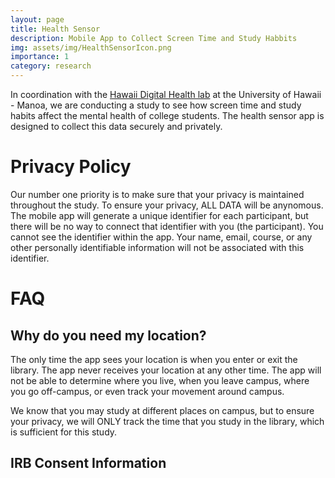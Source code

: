 ```yaml
---
layout: page
title: Health Sensor
description: Mobile App to Collect Screen Time and Study Habbits 
img: assets/img/HealthSensorIcon.png
importance: 1
category: research
---
```


In coordination with the [Hawaii Digital Health lab](https://peterwashington.github.io) at the University of Hawaii - Manoa, we are conducting a study to see how screen time and study habits affect the mental health of college students. The health sensor app is designed to collect this data securely and privately.

# Privacy Policy 

Our number one priority is to make sure that your privacy is maintained throughout the study. To ensure your privacy, ALL DATA will be anynomous. The mobile app will generate a unique identifier for each participant, but there will be no way to connect that identifier with you (the participant). You cannot see the identifier within the app. Your name, email, course, or any other personally identifiable information will not be associated with this identifier.

# FAQ 

## Why do you need my location?
The only time the app sees your location is when you enter or exit the library. The app never receives your location at any other time. The app will not be able to determine where you live, when you leave campus, where you go off-campus, or even track your movement around campus.

We know that you may study at different places on campus, but to ensure your privacy, we will ONLY track the time that you study in the library, which is sufficient for this study.

## IRB Consent Information
